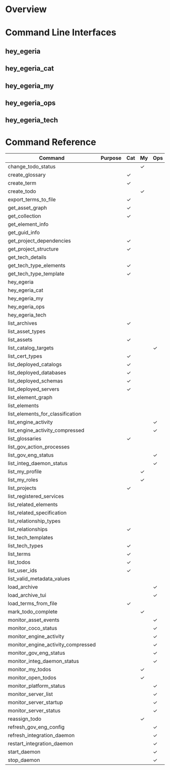 # Overview

# Command Line Interfaces

## hey_egeria

## hey_egeria_cat

## hey_egeria_my

## hey_egeria_ops

## hey_egeria_tech

# Command Reference

| Command                            | Purpose | Cat | My | Ops | Tech | python |
|------------------------------------|---------|-----|----|-----|------|--------|
| change_todo_status                 |         |     | ✓  |     |      |        |
| create_glossary                    |         | ✓   |    |     |      |        |
| create_term                        |         | ✓   |    |     |      |        |
| create_todo                        |         |     | ✓  |     |      |        |
| export_terms_to_file               |         | ✓   |    |     |      |        |
| get_asset_graph                    |         | ✓   |    |     |      |        |
| get_collection                     |         | ✓   |    |     |      |        |
| get_element_info                   |         |     |    |     | ✓    |        |
| get_guid_info                      |         |     |    |     | ✓    |        |
| get_project_dependencies           |         | ✓   |    |     |      |        |
| get_project_structure              |         | ✓   |    |     |      |        |
| get_tech_details                   |         |     |    |     | ✓    |        |
| get_tech_type_elements             |         | ✓   |    |     |      |        |
| get_tech_type_template             |         | ✓   |    |     |      |        |
| hey_egeria                         |         |     |    |     |      |        |
| hey_egeria_cat                     |         |     |    |     |      |        |
| hey_egeria_my                      |         |     |    |     |      |        |
| hey_egeria_ops                     |         |     |    |     |      |        |
| hey_egeria_tech                    |         |     |    |     |      |        |
| list_archives                      |         | ✓   |    |     |      |        |
| list_asset_types                   |         |     |    |     | ✓    |        |
| list_assets                        |         | ✓   |    |     |      |        |
| list_catalog_targets               |         |     |    | ✓   |      | ✓      |
| list_cert_types                    |         | ✓   |    |     |      |        |
| list_deployed_catalogs             |         | ✓   |    |     |      | ✓      |
| list_deployed_databases            |         | ✓   |    |     |      | ✓      |
| list_deployed_schemas              |         | ✓   |    |     |      | ✓      |
| list_deployed_servers              |         | ✓   |    |     |      |        |
| list_element_graph                 |         |     |    |     | ✓    |        |
| list_elements                      |         |     |    |     | ✓    |        |
| list_elements_for_classification   |         |     |    |     | ✓    |        |
| list_engine_activity               |         |     |    | ✓   |      |        |
| list_engine_activity_compressed    |         |     |    | ✓   |      | ✓      |
| list_glossaries                    |         | ✓   |    |     |      | ✓      |
| list_gov_action_processes          |         |     |    |     | ✓    |        |
| list_gov_eng_status                |         |     |    | ✓   |      | ✓      |
| list_integ_daemon_status           |         |     |    | ✓   |      | ✓      |
| list_my_profile                    |         |     | ✓  |     |      |        |
| list_my_roles                      |         |     | ✓  |     |      |        |
| list_projects                      |         | ✓   |    |     |      |        |
| list_registered_services           |         |     |    |     | ✓    |        |
| list_related_elements              |         |     |    |     | ✓    |        |
| list_related_specification         |         |     |    |     | ✓    |        |
| list_relationship_types            |         |     |    |     | ✓    |        |
| list_relationships                 |         | ✓   |    |     |      |        |
| list_tech_templates                |         |     |    |     | ✓    |        |
| list_tech_types                    |         | ✓   |    |     |      |        |
| list_terms                         |         | ✓   |    |     |      | ✓      |
| list_todos                         |         | ✓   |    |     |      |        |
| list_user_ids                      |         | ✓   |    |     |      |        |
| list_valid_metadata_values         |         |     |    |     | ✓    |        |
| load_archive                       |         |     |    | ✓   |      |        |
| load_archive_tui                   |         |     |    | ✓   |      |        |
| load_terms_from_file               |         | ✓   |    |     |      |        |
| mark_todo_complete                 |         |     | ✓  |     |      |        |
| monitor_asset_events               |         |     |    | ✓   |      |        |
| monitor_coco_status                |         |     |    | ✓   |      |        |
| monitor_engine_activity            |         |     |    | ✓   |      |        |
| monitor_engine_activity_compressed |         |     |    | ✓   |      |        |
| monitor_gov_eng_status             |         |     |    | ✓   |      |        |
| monitor_integ_daemon_status        |         |     |    | ✓   |      |        |
| monitor_my_todos                   |         |     | ✓  |     |      |        |
| monitor_open_todos                 |         |     | ✓  |     |      |        |
| monitor_platform_status            |         |     |    | ✓   |      |        |
| monitor_server_list                |         |     |    | ✓   |      |        |
| monitor_server_startup             |         |     |    | ✓   |      |        |
| monitor_server_status              |         |     |    | ✓   |      |        |
| reassign_todo                      |         |     | ✓  |     |      |        |
| refresh_gov_eng_config             |         |     |    | ✓   |      |        |
| refresh_integration_daemon         |         |     |    | ✓   |      |        |
| restart_integration_daemon         |         |     |    | ✓   |      |        |
| start_daemon                       |         |     |    | ✓   |      |        |
| stop_daemon                        |         |     |    | ✓   |      |        |

